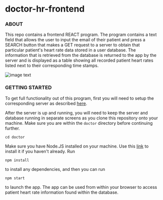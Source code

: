 # doctor-hr-frontend

### ABOUT
This repo contains a frontend REACT program. The program contains a text field that allows the user to input the email of their patient and press a SEARCH button that makes a GET request to a server to obtain that particular patient's heart rate data stored in a user database. The information that is retrieved from the database is returned to the app by the server and is displayed as a table showing all recorded patient heart rates listed next to their corresponding time stamps. 

![image text](https://user-images.githubusercontent.com/24235476/38650535-69999f34-3dca-11e8-9461-4048e7d7707e.png)

### GETTING STARTED
To get full functionality out of this program, first you will need to setup the corresponding server as described [here](https://github.com/pcg15/heart_rate_databases_introduction). 

After the server is up and running, you will need to keep the server and database running in separate screens as you clone this repository onto your machine. Make sure you are within the `doctor` directory before continuing further. 
```
cd doctor
```
Make sure you have Node.JS installed on your machine. Use this [link](https://nodejs.org/en/) to install it if you haven't already. Run 
```
npm install
``` 
to install any dependencies, and then you can run 
```
npm start
``` 
to launch the app. The app can be used from within your browser to access patient heart rate information found within the database.
